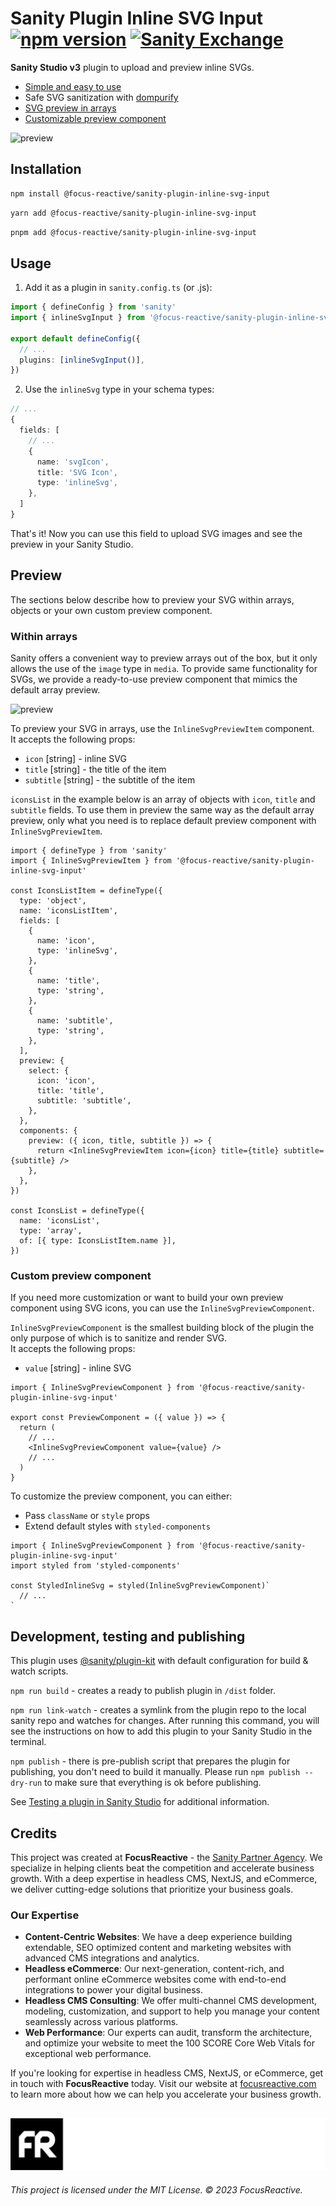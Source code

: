 # Sanity Plugin Inline SVG Input [![npm version](https://badge.fury.io/js/@focus-reactive%2Fsanity-plugin-inline-svg-input.svg)](https://badge.fury.io/js/@focus-reactive%2Fsanity-plugin-inline-svg-input) [![Sanity Exchange](https://img.shields.io/badge/sanity-exchange-green)](https://www.sanity.io/plugins/sanity-plugin-inline-svg-input)

**Sanity Studio v3** plugin to upload and preview inline SVGs.

- [Simple and easy to use](#usage)
- Safe SVG sanitization with [dompurify](https://github.com/cure53/DOMPurify)
- [SVG preview in arrays](#within-arrays)
- [Customizable preview component](#custom-preview-component)

![preview](https://raw.githubusercontent.com/focusreactive/sanity-plugin-inline-svg-input/main/docs/preview.gif)

## Installation

```sh
npm install @focus-reactive/sanity-plugin-inline-svg-input
```

```sh
yarn add @focus-reactive/sanity-plugin-inline-svg-input
```

```sh
pnpm add @focus-reactive/sanity-plugin-inline-svg-input
```

## Usage

1. Add it as a plugin in `sanity.config.ts` (or .js):

```ts
import { defineConfig } from 'sanity'
import { inlineSvgInput } from '@focus-reactive/sanity-plugin-inline-svg-input'

export default defineConfig({
  // ...
  plugins: [inlineSvgInput()],
})
```

2. Use the `inlineSvg` type in your schema types:

```ts
// ...
{
  fields: [
    // ...
    {
      name: 'svgIcon',
      title: 'SVG Icon',
      type: 'inlineSvg',
    },
  ]
}
```

That's it! Now you can use this field to upload SVG images and see the preview in your Sanity Studio.

## Preview

The sections below describe how to preview your SVG within arrays, objects or your own custom preview component.

### Within arrays

Sanity offers a convenient way to preview arrays out of the box, but it only allows the use of the `image` type in `media`.
To provide same functionality for SVGs, we provide a ready-to-use preview component that mimics the default array preview.

![preview](https://raw.githubusercontent.com/focusreactive/sanity-plugin-inline-svg-input/main/docs/preview-list.jpg)

To preview your SVG in arrays, use the `InlineSvgPreviewItem` component.\
It accepts the following props:

- `icon` [string] - inline SVG
- `title` [string] - the title of the item
- `subtitle` [string] - the subtitle of the item

`iconsList` in the example below is an array of objects with `icon`, `title` and `subtitle` fields.
To use them in preview the same way as the default array preview,
only what you need is to replace default preview component with `InlineSvgPreviewItem`.

```tsx
import { defineType } from 'sanity'
import { InlineSvgPreviewItem } from '@focus-reactive/sanity-plugin-inline-svg-input'

const IconsListItem = defineType({
  type: 'object',
  name: 'iconsListItem',
  fields: [
    {
      name: 'icon',
      type: 'inlineSvg',
    },
    {
      name: 'title',
      type: 'string',
    },
    {
      name: 'subtitle',
      type: 'string',
    },
  ],
  preview: {
    select: {
      icon: 'icon',
      title: 'title',
      subtitle: 'subtitle',
    },
  },
  components: {
    preview: ({ icon, title, subtitle }) => {
      return <InlineSvgPreviewItem icon={icon} title={title} subtitle={subtitle} />
    },
  },
})

const IconsList = defineType({
  name: 'iconsList',
  type: 'array',
  of: [{ type: IconsListItem.name }],
})
```

### Custom preview component

If you need more customization or want to build your own preview component using SVG icons,
you can use the `InlineSvgPreviewComponent`.

`InlineSvgPreviewComponent` is the smallest building block of the plugin the only purpose of which is to sanitize and render SVG.\
It accepts the following props:

- `value` [string] - inline SVG

```tsx
import { InlineSvgPreviewComponent } from '@focus-reactive/sanity-plugin-inline-svg-input'

export const PreviewComponent = ({ value }) => {
  return (
    // ...
    <InlineSvgPreviewComponent value={value} />
    // ...
  )
}
```

To customize the preview component, you can either:

- Pass `className` or `style` props
- Extend default styles with `styled-components`

```tsx
import { InlineSvgPreviewComponent } from '@focus-reactive/sanity-plugin-inline-svg-input'
import styled from 'styled-components'

const StyledInlineSvg = styled(InlineSvgPreviewComponent)`
  // ...
`
```

## Development, testing and publishing

This plugin uses [@sanity/plugin-kit](https://github.com/sanity-io/plugin-kit)
with default configuration for build & watch scripts.

`npm run build` - creates a ready to publish plugin in `/dist` folder.

`npm run link-watch` - creates a symlink from the plugin repo to the local sanity repo and watches for changes.
After running this command, you will see the instructions on how to add this plugin to your Sanity Studio in the terminal.

`npm publish` - there is pre-publish script that prepares the plugin for publishing, you don't need to build it manually.
Please run `npm publish --dry-run` to make sure that everything is ok before publishing.

See [Testing a plugin in Sanity Studio](https://github.com/sanity-io/plugin-kit#testing-a-plugin-in-sanity-studio)
for additional information.

## Credits

This project was created at **FocusReactive** - the [Sanity Partner Agency](https://www.sanity.io/agency-partners/focusreactive). We specialize in helping clients beat the competition and accelerate business growth. With a deep expertise in headless CMS, NextJS, and eCommerce, we deliver cutting-edge solutions that prioritize your business goals.

### Our Expertise

- **Content-Centric Websites**: We have a deep experience building extendable, SEO optimized content and marketing websites with advanced CMS integrations and analytics.
- **Headless eCommerce**: Our next-generation, content-rich, and performant online eCommerce websites come with end-to-end integrations to power your digital business.
- **Headless CMS Consulting**: We offer multi-channel CMS development, modeling, customization, and support to help you manage your content seamlessly across various platforms.
- **Web Performance**: Our experts can audit, transform the architecture, and optimize your website to meet the 100 SCORE Core Web Vitals for exceptional web performance.

If you're looking for expertise in headless CMS, NextJS, or eCommerce, get in touch with **FocusReactive** today. Visit our website at [focusreactive.com](https://focusreactive.com/) to learn more about how we can help you accelerate your business growth.

[![FocusReactive](docs/FR-logo-long.png)](https://focusreactive.com/sanity-expert-agency/)
---

_This project is licensed under the MIT License. © 2023 FocusReactive._
